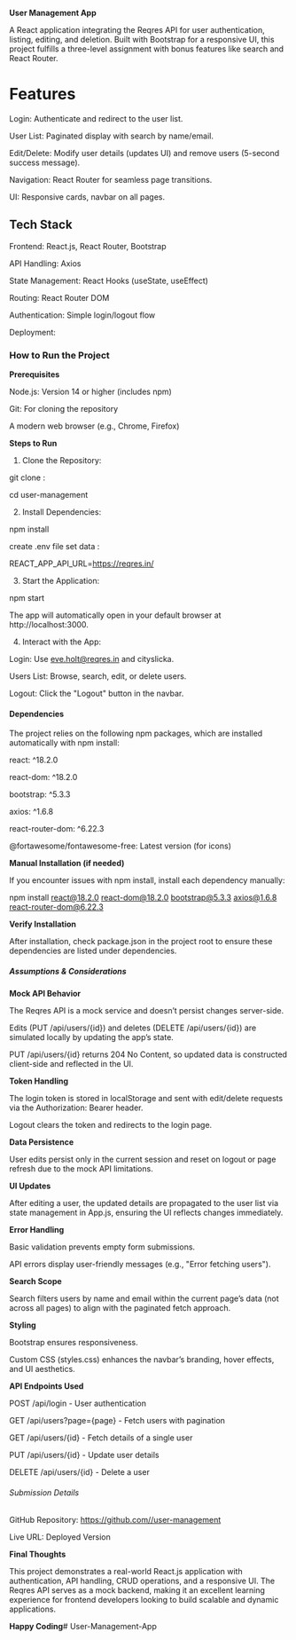 **User Management App**

A React application integrating the Reqres API for user authentication, listing, editing, and deletion. Built with Bootstrap for a responsive UI, this project fulfills a three-level assignment with bonus features like search and React Router.

# Features 

Login: Authenticate and redirect to the user list.

User List: Paginated display with search by name/email.

Edit/Delete: Modify user details (updates UI) and remove users (5-second success message).

Navigation: React Router for seamless page transitions.

UI: Responsive cards, navbar on all pages.

## Tech Stack

Frontend: React.js, React Router, Bootstrap

API Handling: Axios

State Management: React Hooks (useState, useEffect)

Routing: React Router DOM

Authentication: Simple login/logout flow

Deployment: 

### How to Run the Project

**Prerequisites**

Node.js: Version 14 or higher (includes npm)

Git: For cloning the repository

A modern web browser (e.g., Chrome, Firefox)

**Steps to Run**

1. Clone the Repository:

git clone : 

cd user-management

2. Install Dependencies:

npm install

create .env file set data :

REACT_APP_API_URL=https://reqres.in/

3. Start the Application:

npm start

The app will automatically open in your default browser at http://localhost:3000.

4. Interact with the App:

Login: Use eve.holt@reqres.in and cityslicka.

Users List: Browse, search, edit, or delete users.

Logout: Click the "Logout" button in the navbar.

#### Dependencies

The project relies on the following npm packages, which are installed automatically with npm install:

react: ^18.2.0

react-dom: ^18.2.0

bootstrap: ^5.3.3

axios: ^1.6.8

react-router-dom: ^6.22.3

@fortawesome/fontawesome-free: Latest version (for icons)

**Manual Installation (if needed)**

If you encounter issues with npm install, install each dependency manually:

npm install react@18.2.0 react-dom@18.2.0 bootstrap@5.3.3 axios@1.6.8 react-router-dom@6.22.3

**Verify Installation**

After installation, check package.json in the project root to ensure these dependencies are listed under dependencies.

##### Assumptions & Considerations

**Mock API Behavior**

The Reqres API is a mock service and doesn’t persist changes server-side.

Edits (PUT /api/users/{id}) and deletes (DELETE /api/users/{id}) are simulated locally by updating the app’s state.

PUT /api/users/{id} returns 204 No Content, so updated data is constructed client-side and reflected in the UI.

**Token Handling**

The login token is stored in localStorage and sent with edit/delete requests via the Authorization: Bearer header.

Logout clears the token and redirects to the login page.

**Data Persistence**

User edits persist only in the current session and reset on logout or page refresh due to the mock API limitations.

**UI Updates**

After editing a user, the updated details are propagated to the user list via state management in App.js, ensuring the UI reflects changes immediately.

**Error Handling**

Basic validation prevents empty form submissions.

API errors display user-friendly messages (e.g., "Error fetching users").

**Search Scope**

Search filters users by name and email within the current page’s data (not across all pages) to align with the paginated fetch approach.

**Styling**

Bootstrap ensures responsiveness.

Custom CSS (styles.css) enhances the navbar’s branding, hover effects, and UI aesthetics.

**API Endpoints Used**

POST /api/login - User authentication

GET /api/users?page={page} - Fetch users with pagination

GET /api/users/{id} - Fetch details of a single user

PUT /api/users/{id} - Update user details

DELETE /api/users/{id} - Delete a user

###### Submission Details

GitHub Repository: https://github.com//user-management

Live URL: Deployed Version


**Final Thoughts**

This project demonstrates a real-world React.js application with authentication, API handling, CRUD operations, and a responsive UI. The Reqres API serves as a mock backend, making it an excellent learning experience for frontend developers looking to build scalable and dynamic applications.

**Happy Coding**#   U s e r - M a n a g e m e n t - A p p 
 
 